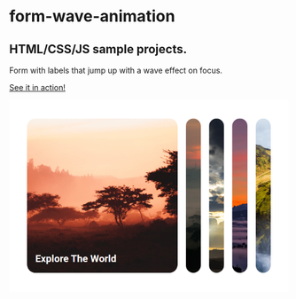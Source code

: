 # form-wave-animation

## HTML/CSS/JS sample projects.

Form with labels that jump up with a wave effect on focus.

[See it in action!](https://master.dhmgtxvhqxgmx.amplifyapp.com/)

![alt text](https://github.com/devjpsmith/expanding-cards/blob/master/screenshot.png?raw=true)
